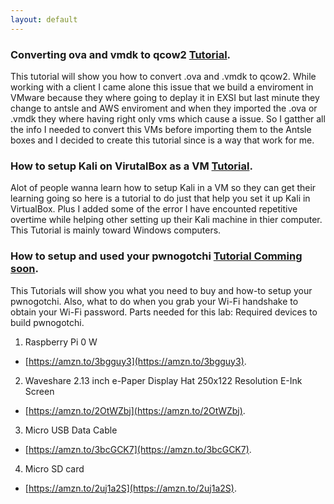 ```yaml
---
layout: default
---
```

<!--
Text can be **bold**, _italic_, ~~strikethrough~~ or `keyword`.
-->

### **Converting ova and vmdk to qcow2** [Tutorial](./Hacking-Tutorials/How-to-convert-ova-and-vmdk-to-qcow2.md).

This tutorial will show you how to convert .ova and .vmdk to qcow2. While working with a client I came alone this issue that we build a enviroment in VMware because they where going to deplay it in EXSI but last minute they change to antsle and AWS enviroment and when they imported the .ova or .vmdk they where having right only vms which cause a issue. So I gatther all the info I needed to convert this VMs before importing them to the Antsle boxes and I decided to create this tutorial since is a way that work for me. 

### **How to setup Kali on VirutalBox as a VM** [Tutorial](./Hacking-Tutorials/VirtualBox_setup_with_kali.md).

Alot of people wanna learn how to setup Kali in a VM so they can get their learning going so here is a tutorial to do just that help you set it up Kali in VirtualBox. Plus I added some of the error I have encounted repetitive overtime while helping other setting up their Kali machine in thier computer. This Tutorial is mainly toward Windows computers.

### **How to setup and used your pwnogotchi** [Tutorial Comming soon](./slides/wifi-class/index.html).

This Tutorials will show you what you need to buy and how-to setup your pwnogotchi. Also, what to do when you grab your Wi-Fi handshake to obtain your Wi-Fi password. 
Parts needed for this lab:
Required devices to build pwnogotchi.

 1.  Raspberry Pi 0 W
 * [https://amzn.to/3bgguy3](https://amzn.to/3bgguy3).
 2.  Waveshare 2.13 inch e-Paper Display Hat 250x122 Resolution E-Ink Screen
 * [https://amzn.to/2OtWZbj](https://amzn.to/2OtWZbj).
 3.  Micro USB Data Cable
 * [https://amzn.to/3bcGCK7](https://amzn.to/3bcGCK7).
 4.  Micro SD card
 * [https://amzn.to/2uj1a2S](https://amzn.to/2uj1a2S).




<!-- 
// # Header 1

//This is a normal paragraph following a header. GitHub is a code hosting platform for version control and collaboration. It lets you and others work together on projects from anywhere.

// ## Header 2

// > This is a blockquote following a header.
// >
// > When something is important enough, you do it even if the odds are not in your favor.

// ### Header 3

// ```js
// Javascript code with syntax highlighting.
var fun = function lang(l) {
  dateformat.i18n = require('./lang/' + l)
  return true;
}
```

```ruby
# Ruby code with syntax highlighting
GitHubPages::Dependencies.gems.each do |gem, version|
  s.add_dependency(gem, "= #{version}")
end
```

#### Header 4

*   This is an unordered list following a header.
*   This is an unordered list following a header.
*   This is an unordered list following a header.

##### Header 5

1.  This is an ordered list following a header.
2.  This is an ordered list following a header.
3.  This is an ordered list following a header.

###### Header 6

| head1        | head two          | three |
|:-------------|:------------------|:------|
| ok           | good swedish fish | nice  |
| out of stock | good and plenty   | nice  |
| ok           | good `oreos`      | hmm   |
| ok           | good `zoute` drop | yumm  |

### There's a horizontal rule below this.

* * *

### Here is an unordered list:

*   Item foo
*   Item bar
*   Item baz
*   Item zip

### And an ordered list:

1.  Item one
1.  Item two
1.  Item three
1.  Item four

### And a nested list:

- level 1 item
  - level 2 item
  - level 2 item
    - level 3 item
    - level 3 item
- level 1 item
  - level 2 item
  - level 2 item
  - level 2 item
- level 1 item
  - level 2 item
  - level 2 item
- level 1 item

### Small image

![Octocat](https://assets-cdn.github.com/images/icons/emoji/octocat.png)

### Large image

![Branching](https://guides.github.com/activities/hello-world/branching.png)


### Definition lists can be used with HTML syntax.

<dl>
<dt>Name</dt>
<dd>Godzilla</dd>
<dt>Born</dt>
<dd>1952</dd>
<dt>Birthplace</dt>
<dd>Japan</dd>
<dt>Color</dt>
<dd>Green</dd>
</dl>

```
Long, single-line code blocks should not wrap. They should horizontally scroll if they are too long. This line should be long enough to demonstrate this.
```

```
The final element.
```
-->